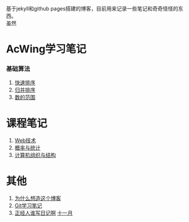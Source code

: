 基于jekyll和github pages搭建的博客，目前用来记录一些笔记和奇奇怪怪的东西。<br>
虽然

# AcWing学习笔记

### 基础算法

1. [快速排序](_posts/acwing/基础算法/2022-10-31-785快速排序.md)
2. [归并排序](_posts/acwing/基础算法/2022-10-31-787归并排序.md)
3. [数的范围](_posts/acwing/基础算法/2022-10-31-789数的范围.md)



# 课程笔记

1. [Web技术](_posts/课程/2022-10-31-Web技术.md)
2. [概率与统计](_posts/课程/2022-10-31-概率与统计.md)
3. [计算机组织与结构](_posts/课程/2022-10-31-计算机组织与结构.md)



# 其他

1. [为什么想造这个博客](2022-10-31-建博客的那些事.md)
2. [Git学习笔记](_posts/others/2022-11-04-Git学习笔记.md)
3. [正经人谁写日记啊](_posts/others/dariy/2022-11-04-正经人谁写日记啊)
[十一月](_posts/others/dariy/2022-11-04-二〇二二-十一月)